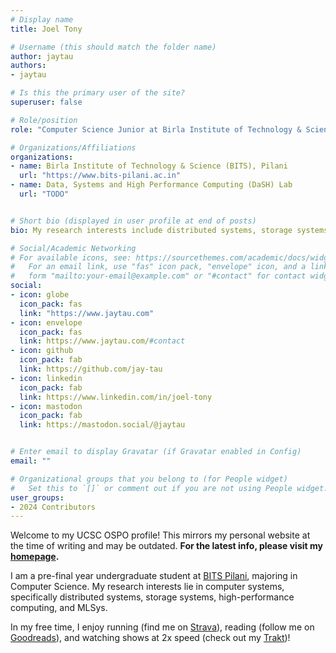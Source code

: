 ```yaml
---
# Display name
title: Joel Tony

# Username (this should match the folder name)
author: jaytau
authors:
- jaytau

# Is this the primary user of the site?
superuser: false

# Role/position
role: "Computer Science Junior at Birla Institute of Technology & Science (BITS), Pilani" 

# Organizations/Affiliations
organizations:
- name: Birla Institute of Technology & Science (BITS), Pilani
  url: "https://www.bits-pilani.ac.in"
- name: Data, Systems and High Performance Computing (DaSH) Lab
  url: "TODO"


# Short bio (displayed in user profile at end of posts)
bio: My research interests include distributed systems, storage systems, high-performance computing and MLSys.

# Social/Academic Networking
# For available icons, see: https://sourcethemes.com/academic/docs/widgets/#icons
#   For an email link, use "fas" icon pack, "envelope" icon, and a link in the
#   form "mailto:your-email@example.com" or "#contact" for contact widget.
social:
- icon: globe
  icon_pack: fas
  link: "https://www.jaytau.com"
- icon: envelope
  icon_pack: fas
  link: https://www.jaytau.com/#contact
- icon: github
  icon_pack: fab
  link: https://github.com/jay-tau
- icon: linkedin
  icon_pack: fab
  link: https://www.linkedin.com/in/joel-tony
- icon: mastodon
  icon_pack: fab
  link: https://mastodon.social/@jaytau


# Enter email to display Gravatar (if Gravatar enabled in Config)
email: ""

# Organizational groups that you belong to (for People widget)
#   Set this to `[]` or comment out if you are not using People widget.  
user_groups:
- 2024 Contributors
---
```


Welcome to my UCSC OSPO profile!
This mirrors my personal website at the time of writing and may be outdated.
**For the latest info, please visit my [homepage](https://www.jaytau.com).**

I am a pre-final year undergraduate student at [BITS Pilani](https://www.bits-pilani.ac.in), majoring in Computer Science.
My research interests lie in computer systems, specifically distributed systems, storage systems, high-performance computing, and MLSys.

In my free time, I enjoy running (find me on [Strava](https://www.strava.com/athletes/jaytau)), reading (follow me on [Goodreads](https://goodreads.com/jaytau)), and watching shows at 2x speed (check out my [Trakt](https://trakt.tv/users/jaytau))!
